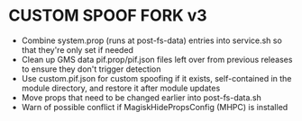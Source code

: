# CUSTOM SPOOF FORK v3

- Combine system.prop (runs at post-fs-data) entries into service.sh so that they're only set if needed
- Clean up GMS data pif.prop/pif.json files left over from previous releases to ensure they don't trigger detection
- Use custom.pif.json for custom spoofing if it exists, self-contained in the module directory, and restore it after module updates
- Move props that need to be changed earlier into post-fs-data.sh
- Warn of possible conflict if MagiskHidePropsConfig (MHPC) is installed
